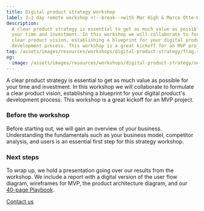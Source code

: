 ```yaml
---
title: Digital product strategy workshop
label: 2–3 day remote workshop <!--break-->with Mar High & Marco Otte-Witte
description:
  A clear product strategy is essential to get as much value as possible for
  your time and investment. In this workshop we will collaborate to formulate a
  clear product vision, establishing a blueprint for your digital product's
  development process. This workshop is a great kickoff for an MVP project.
tag: /assets/images/resources/workshops/digital-product-strategy/flag.svg
og:
  image: /assets/images/resources/workshops/digital-product-strategy/og-image.png
---
```


A clear product strategy is essential to get as much value as possible for your
time and investment. In this workshop we will collaborate to formulate a clear
product vision, establishing a blueprint for your digital product's development
process. This workshop is a great kickoff for an MVP project.

<!--break-->

### Before the workshop

Before starting out, we will gain an overview of your business. Understanding
the fundamentals such as your business model, competitor analysis, and users is
an essential first step for this strategy workshop.

<!--break-->

### Next steps

To wrap up, we hold a presentation going over our results from the workshop. We
include a report with a digital version of the user flow diagram, wireframes for
MVP, the product architecture diagram, and our [40-page Playbook](/playbook/).

<!--break-->

<div layout:class="full" workshop:class="cta">
<CallToAction
  @title="Interested in digital product strategy?"
  @text="Request a call to learn more about our workshop."
  @label="Get in touch with us"
>
  <a href="/contact/" button:scope>
    Contact us
  </a>
</CallToAction>
</div>
